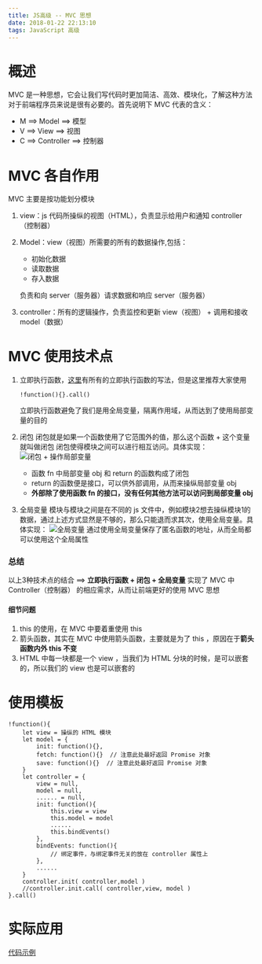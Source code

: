 ```yaml
---
title: JS高级 -- MVC 思想
date: 2018-01-22 22:13:10
tags: JavaScript 高级
---
```

# 概述
MVC 是一种思想，它会让我们写代码时更加简洁、高效、模块化，了解这种方法对于前端程序员来说是很有必要的。首先说明下 MVC 代表的含义：
- M ==> Model ==> 模型
- V ==> View ==> 视图
- C ==> Controller ==> 控制器

# MVC 各自作用

MVC 主要是按功能划分模块

1. view：js 代码所操纵的视图（HTML），负责显示给用户和通知 controller（控制器）
2. Model：view（视图）所需要的所有的数据操作,包括：
    - 初始化数据
    - 读取数据
    - 存入数据

    负责和向 server（服务器）请求数据和响应 server（服务器） 

3. controller：所有的逻辑操作，负责监控和更新 view（视图） + 调用和接收 model（数据） 

# MVC 使用技术点

1. 立即执行函数，[这里](https://www.jianshu.com/p/e8ad9fdf8e07)有所有的立即执行函数的写法，但是这里推荐大家使用 
    ``` 
    !function(){}.call() 
    ```
    立即执行函数避免了我们是用全局变量，隔离作用域，从而达到了使用局部变量的目的

2. 闭包
    闭包就是如果一个函数使用了它范围外的值，那么这个函数 + 这个变量就叫做闭包
    闭包使得模块之间可以进行相互访问。具体实现：
    ![闭包 + 操作局部变量](http://upload-images.jianshu.io/upload_images/9617841-10ee3cec1d8d6750.png?imageMogr2/auto-orient/strip%7CimageView2/2/w/1240)
    - 函数 fn 中局部变量 obj 和 return 的函数构成了闭包
    - return 的函数便是接口，可以供外部调用，从而来操纵局部变量 obj
    - **外部除了使用函数 fn 的接口，没有任何其他方法可以访问到局部变量 obj**

3.  全局变量
模块与模块之间是在不同的 js 文件中，例如模块2想去操纵模块1的数据，通过上述方式显然是不够的，那么只能退而求其次，使用全局变量。具体实现：
    ![全局变量](http://upload-images.jianshu.io/upload_images/9617841-9012bcc7bdc3e5fa.png?imageMogr2/auto-orient/strip%7CimageView2/2/w/1240)
通过使用全局变量保存了匿名函数的地址，从而全局都可以使用这个全局属性

### 总结
以上3种技术点的结合 ==> **立即执行函数 + 闭包 + 全局变量** 实现了 MVC 中 Controller（控制器） 的相应需求，从而让前端更好的使用 MVC 思想

#### 细节问题
1. this 的使用，在 MVC 中要着重使用 this 
2. 箭头函数，其实在 MVC 中使用箭头函数，主要就是为了 this ，原因在于**箭头函数内外 this 不变**
3. HTML 中每一块都是一个 view ，当我们为 HTML 分块的时候，是可以嵌套的，所以我们的 view 也是可以嵌套的

# 使用模板
```
!function(){
    let view = 操纵的 HTML 模块
    let model = {
        init: function(){},
        fetch: function(){}  // 注意此处最好返回 Promise 对象
        save: function(){}  // 注意此处最好返回 Promise 对象
    }
    let controller = {
        view = null,
        model = null,
        ...... = null,
        init: function(){
            this.view = view
            this.model = model
            ......
            this.bindEvents()
        },
        bindEvents: function(){
            // 绑定事件，与绑定事件无关的放在 controller 属性上
        },
        ......
    }
    controller.init( controller,model )
    //controller.init.call( controller,view, model )
}.call()
```

# 实际应用
[代码示例](https://github.com/bowen-wu/resume/blob/master/js/leaveMessage-system-database.js)
